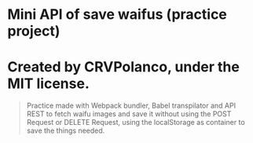 <h1>Mini API of save waifus (practice project) </h1>

# Created by CRVPolanco, under the MIT license.

> Practice made with Webpack bundler, Babel transpilator and API REST to fetch waifu images and save it without using the POST Request or DELETE Request, using the localStorage as container to save the things needed.
